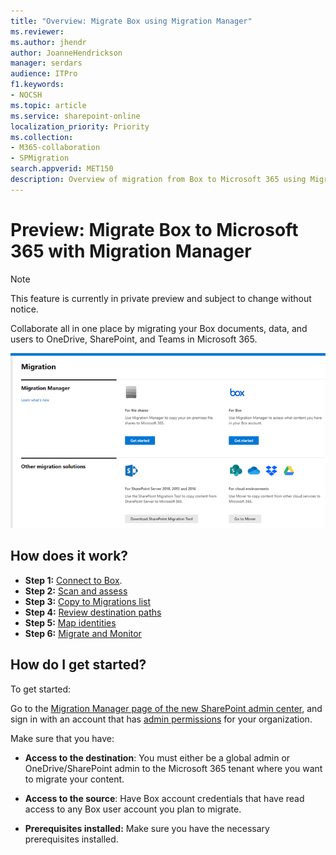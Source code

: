 ```yaml
---
title: "Overview: Migrate Box using Migration Manager"
ms.reviewer: 
ms.author: jhendr
author: JoanneHendrickson
manager: serdars
audience: ITPro
f1.keywords:
- NOCSH
ms.topic: article
ms.service: sharepoint-online
localization_priority: Priority
ms.collection: 
- M365-collaboration
- SPMigration
search.appverid: MET150
description: Overview of migration from Box to Microsoft 365 using Migration Manager.
---
```


# Preview:  Migrate Box to Microsoft 365 with Migration Manager

>[!Note]
> This feature is currently in private preview and subject to change without notice.


Collaborate all in one place by migrating your Box documents, data, and users to OneDrive, SharePoint, and Teams in Microsoft 365. 

![Migration Manager main landing page](media/mm-main-landing.png)

## How does it work?
- **Step 1:** [Connect to Box](mm-box-step1-connect.md).
- **Step 2:** [Scan and assess](mm-box-step2-scan-assess.md) 
- **Step 3:** [Copy to Migrations list](mm-box-step3-copy-to-migrations.md) 
- **Step 4:** [Review destination paths](mm-box-bulk-upload-destinations.md)
- **Step 5:** [Map identities](mm-box-map-identities.md)
- **Step 6:** [Migrate and Monitor](mm-box-migrate-and-monitor)


## How do I get started?

To get started:

Go to the [Migration Manager page of the new SharePoint admin center](https://aka.ms/ODSP-MM-FS), and sign in with an account that has [admin permissions](/sharepoint/sharepoint-admin-role) for your organization.

Make sure that you have:

- **Access to the destination**: You must either be a global admin or OneDrive/SharePoint admin to the Microsoft 365 tenant where you want to migrate your content. 

- **Access to the source**: Have Box account credentials that have read access to any Box user account you plan to migrate.

- **Prerequisites installed:** Make sure you have the necessary prerequisites installed.



